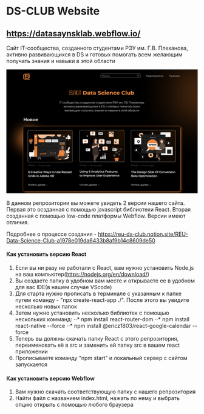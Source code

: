 # DS-CLUB Website
## https://datasaynsklab.webflow.io/

Сайт IT-сообщества, созданного студентами РЭУ им. Г.В. Плеханова, активно развивающихся в DS и готовых помогать всем желающим получать знания и навыки в этой области

![alt text](Photos/main_page.png "Главная страничка сайта")

В данном репрозитории вы можете увидеть 2 версии нашего сайта. Первая это осзданная с помощью javascript библиотеки React. Вторая созданная с помощью low-code платформы Webflow. Версии имеют отличия.

Подробнее о процессе создания - https://reu-ds-club.notion.site/REU-Data-Science-Club-a1978e019da6433b8af9b14c8609de50

#### Как установить версию React
1. Если вы ни разу не работали с React, вам нужно установить Node.js на ваш компьютер(https://nodejs.org/en/download/)
2. Вы создаете папку в удобном вам месте и открываете ее в удобном для вас IDE(в нашем случае VScode)
3. Для старта нужно прописать в терминале с указанным к папке путем команду - "npx create-react-app ./". После этого вы увидите несколько новых папок
4. Затем нужно установить несколько библиотек с помощью нескольких комманд: 
⋅⋅* npm install react-router-dom
⋅⋅* npm install react-native --force
⋅⋅* npm install @ericz1803/react-google-calendar --force
5. Теперь вы должны скачать папку React с этого репрозитория, переименовать её в src и заменить ей папку src в вашем react приложении
6. Прописываете команду "npm start" и локальный сервер с сайтом запускается

#### Как установить версию Webflow
1. Вам нужно скачать соответствующую папку с нашего репрозитория
2. Найти файл с названием index.html, нажать по нему и выбрать опцию открыть с помощью любого браузера
